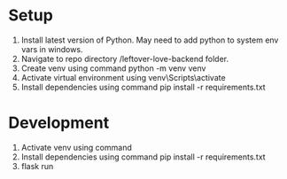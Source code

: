 # Setup

1. Install latest version of Python. May need to add python to system env vars in windows.
2. Navigate to repo directory /leftover-love-backend folder.
3. Create venv using command python -m venv venv
4. Activate virtual environment using venv\Scripts\activate
5. Install dependencies using command pip install -r requirements.txt

# Development

1. Activate venv using command
2. Install dependencies using command pip install -r requirements.txt
3. flask run
